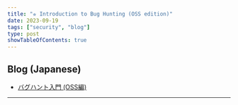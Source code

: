 ```yaml
---
title: "⭐︎ Introduction to Bug Hunting (OSS edition)"
date: 2023-09-19
tags: ["security", "blog"]
type: post
showTableOfContents: true
---
```


## Blog (Japanese)
- [バグハント入門 (OSS編)](https://scgajge12.hatenablog.com/entry/bughunt_beginner_oss)

---
